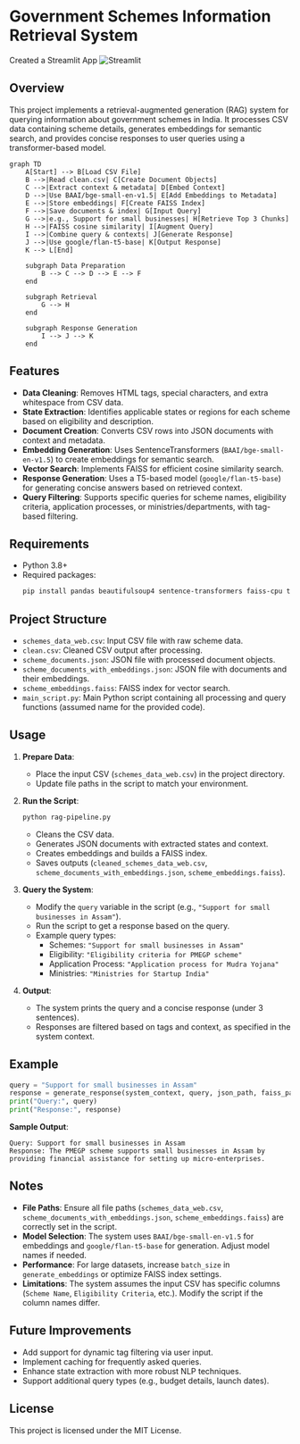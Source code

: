 # Government Schemes Information Retrieval System

Created a Streamlit App
![Streamlit](https://drive.google.com/uc?export=view&id=1fb3bZ5FiS9Nc8DKyDnTe3-XwpGIVyunc)


## Overview
This project implements a retrieval-augmented generation (RAG) system for querying information about government schemes in India. It processes CSV data containing scheme details, generates embeddings for semantic search, and provides concise responses to user queries using a transformer-based model.

```mermaid
graph TD
    A[Start] --> B[Load CSV File]
    B -->|Read clean.csv| C[Create Document Objects]
    C -->|Extract context & metadata| D[Embed Context]
    D -->|Use BAAI/bge-small-en-v1.5| E[Add Embeddings to Metadata]
    E -->|Store embeddings| F[Create FAISS Index]
    F -->|Save documents & index| G[Input Query]
    G -->|e.g., Support for small businesses| H[Retrieve Top 3 Chunks]
    H -->|FAISS cosine similarity| I[Augment Query]
    I -->|Combine query & contexts| J[Generate Response]
    J -->|Use google/flan-t5-base| K[Output Response]
    K --> L[End]

    subgraph Data Preparation
        B --> C --> D --> E --> F
    end

    subgraph Retrieval
        G --> H
    end

    subgraph Response Generation
        I --> J --> K
    end
```


## Features
- **Data Cleaning**: Removes HTML tags, special characters, and extra whitespace from CSV data.
- **State Extraction**: Identifies applicable states or regions for each scheme based on eligibility and description.
- **Document Creation**: Converts CSV rows into JSON documents with context and metadata.
- **Embedding Generation**: Uses SentenceTransformers (`BAAI/bge-small-en-v1.5`) to create embeddings for semantic search.
- **Vector Search**: Implements FAISS for efficient cosine similarity search.
- **Response Generation**: Uses a T5-based model (`google/flan-t5-base`) for generating concise answers based on retrieved context.
- **Query Filtering**: Supports specific queries for scheme names, eligibility criteria, application processes, or ministries/departments, with tag-based filtering.

## Requirements
- Python 3.8+
- Required packages:
  ```bash
  pip install pandas beautifulsoup4 sentence-transformers faiss-cpu transformers torch
  ```

## Project Structure
- `schemes_data_web.csv`: Input CSV file with raw scheme data.
- `clean.csv`: Cleaned CSV output after processing.
- `scheme_documents.json`: JSON file with processed document objects.
- `scheme_documents_with_embeddings.json`: JSON file with documents and their embeddings.
- `scheme_embeddings.faiss`: FAISS index for vector search.
- `main_script.py`: Main Python script containing all processing and query functions (assumed name for the provided code).

## Usage
1. **Prepare Data**:
   - Place the input CSV (`schemes_data_web.csv`) in the project directory.
   - Update file paths in the script to match your environment.

2. **Run the Script**:
   ```bash
   python rag-pipeline.py
   ```
   - Cleans the CSV data.
   - Generates JSON documents with extracted states and context.
   - Creates embeddings and builds a FAISS index.
   - Saves outputs (`cleaned_schemes_data_web.csv`, `scheme_documents_with_embeddings.json`, `scheme_embeddings.faiss`).

3. **Query the System**:
   - Modify the `query` variable in the script (e.g., `"Support for small businesses in Assam"`).
   - Run the script to get a response based on the query.
   - Example query types:
     - Schemes: `"Support for small businesses in Assam"`
     - Eligibility: `"Eligibility criteria for PMEGP scheme"`
     - Application Process: `"Application process for Mudra Yojana"`
     - Ministries: `"Ministries for Startup India"`

4. **Output**:
   - The system prints the query and a concise response (under 3 sentences).
   - Responses are filtered based on tags and context, as specified in the system context.

## Example
```python
query = "Support for small businesses in Assam"
response = generate_response(system_context, query, json_path, faiss_path)
print("Query:", query)
print("Response:", response)
```
**Sample Output**:
```
Query: Support for small businesses in Assam
Response: The PMEGP scheme supports small businesses in Assam by providing financial assistance for setting up micro-enterprises.
```

## Notes
- **File Paths**: Ensure all file paths (`schemes_data_web.csv`, `scheme_documents_with_embeddings.json`, `scheme_embeddings.faiss`) are correctly set in the script.
- **Model Selection**: The system uses `BAAI/bge-small-en-v1.5` for embeddings and `google/flan-t5-base` for generation. Adjust model names if needed.
- **Performance**: For large datasets, increase `batch_size` in `generate_embeddings` or optimize FAISS index settings.
- **Limitations**: The system assumes the input CSV has specific columns (`Scheme Name`, `Eligibility Criteria`, etc.). Modify the script if the column names differ.

## Future Improvements
- Add support for dynamic tag filtering via user input.
- Implement caching for frequently asked queries.
- Enhance state extraction with more robust NLP techniques.
- Support additional query types (e.g., budget details, launch dates).

## License
This project is licensed under the MIT License.
